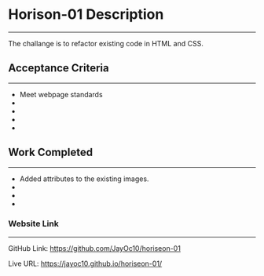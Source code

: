 # Horison-01 Description
_______________________________

The challange is to refactor existing code in HTML and CSS.


## Acceptance Criteria
___________________________________
* Meet webpage standards
*
*
*
*

## Work Completed
___________________________________
* Added attributes to the existing images.
*
*
*
### Website Link
_______________________________
GitHub Link:
https://github.com/JayOc10/horiseon-01

Live URL:
https://jayoc10.github.io/horiseon-01/



